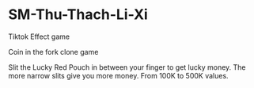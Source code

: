 # SM-Thu-Thach-Li-Xi

Tiktok Effect game

Coin in the fork clone game

Slit the Lucky Red Pouch in between your finger to get lucky money.
The more narrow slits give you more money. From 100K to 500K values. 
